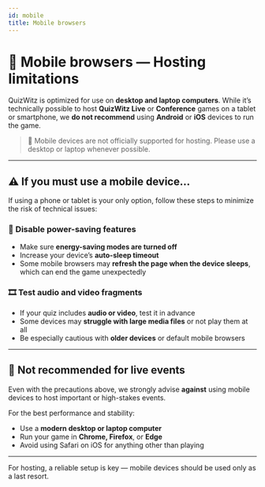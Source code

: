 ```yaml
---
id: mobile
title: Mobile browsers
---
```


# 📱 Mobile browsers — Hosting limitations

QuizWitz is optimized for use on **desktop and laptop computers**. While it’s technically possible to host **QuizWitz Live** or **Conference** games on a tablet or smartphone, we **do not recommend** using **Android** or **iOS** devices to run the game.

> 🛑 Mobile devices are not officially supported for hosting. Please use a desktop or laptop whenever possible.

---

## ⚠️ If you must use a mobile device...

If using a phone or tablet is your only option, follow these steps to minimize the risk of technical issues:

### 🔋 Disable power-saving features

- Make sure **energy-saving modes are turned off**
- Increase your device’s **auto-sleep timeout**
- Some mobile browsers may **refresh the page when the device sleeps**, which can end the game unexpectedly

### 🎞️ Test audio and video fragments

- If your quiz includes **audio or video**, test it in advance
- Some devices may **struggle with large media files** or not play them at all
- Be especially cautious with **older devices** or default mobile browsers

---

## 🚫 Not recommended for live events

Even with the precautions above, we strongly advise **against** using mobile devices to host important or high-stakes events.

For the best performance and stability:

- Use a **modern desktop or laptop computer**
- Run your game in **Chrome, Firefox**, or **Edge**
- Avoid using Safari on iOS for anything other than playing

---

For hosting, a reliable setup is key — mobile devices should be used only as a last resort.
